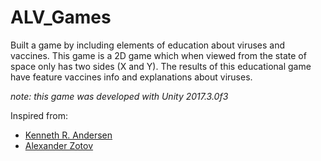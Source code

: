 # ALV_Games


Built a game by including elements of education about viruses and
vaccines. This game is a 2D game which when viewed from the state of space only has two sides (X and Y). The results of this educational game have feature vaccines info and explanations about viruses.


*note: this game was developed with Unity 2017.3.0f3*

Inspired from:
* [Kenneth R. Andersen](https://inscopestudios.com/)
* [Alexander Zotov](https://www.youtube.com/c/AlexanderZotov/about)
